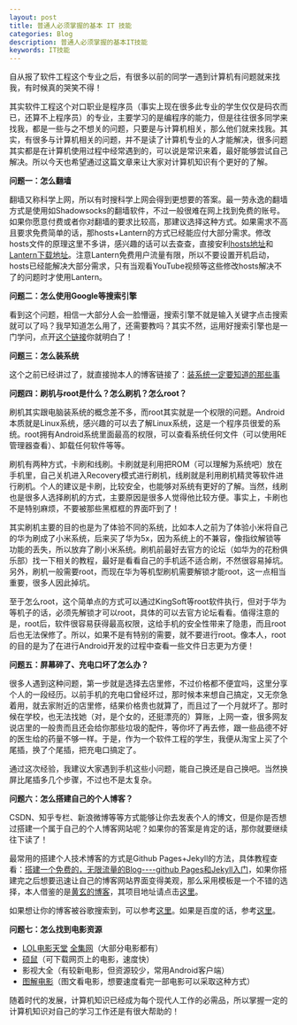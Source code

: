```yaml
---
layout: post
title: 普通人必须掌握的基本 IT 技能
categories: Blog
description: 普通人必须掌握的基本IT技能
keywords: IT技能
---
```


自从报了软件工程这个专业之后，有很多以前的同学一遇到计算机有问题就来找我，有时候真的哭笑不得！

其实软件工程这个对口职业是程序员（事实上现在很多此专业的学生仅仅是码农而已，还算不上程序员）的专业，主要学习的是编程序的能力，但是往往很多同学来找我，都是一些与之不想关的问题，只要是与计算机相关，那么他们就来找我。其实，有很多与计算机相关的问题，并不是读了计算机专业的人才能解决，很多问题其实都是在计算机使用过程中经常遇到的，可以说是常识来着，最好能够尝试自己解决。所以今天也希望通过这篇文章来让大家对计算机知识有个更好的了解。

**问题一：怎么翻墙**

翻墙又称科学上网，所以有时搜科学上网会得到更想要的答案。最一劳永逸的翻墙方式是使用如Shadowsocks的翻墙软件，不过一般很难在网上找到免费的账号。如果你愿意付费或者你对翻墙的要求比较高，那建议选择这种方式。如果需求不高且要求免费简单的话，那hosts+Lantern的方式已经能应付大部分需求。修改hosts文件的原理这里不多讲，感兴趣的话可以去查查，直接安利[hosts地址](https://github.com/racaljk/hosts)和[Lantern下载地址](https://github.com/getlantern/lantern)。注意Lantern免费用户流量有限，所以不要设置开机启动，hosts已经能解决大部分需求，只有当观看YouTube视频等这些修改hosts解决不了的问题时才使用Lantern。

**问题二：怎么使用Google等搜索引擎**

看到这个问题，相信一大部分人会一脸懵逼，搜索引擎不就是输入关键字点击搜索就可以了吗？我早知道怎么用了，还需要教吗？其实不然，运用好搜索引擎也是一门学问，点开[这个链接](https://www.zhihu.com/question/20161362)你就明白了！

**问题三：怎么装系统**

这个之前已经讲过了，就直接抛本人的博客链接了：[装系统一定要知道的那些事](https://lpq29743.github.io/redant/2016/09/11/systemInstallation/)

**问题四：刷机与root是什么？怎么刷机？怎么root？**

刷机其实跟电脑装系统的概念差不多，而root其实就是一个权限的问题。Android本质就是Linux系统，感兴趣的可以去了解Linux系统，这是一个程序员很爱的系统。root拥有Android系统里面最高的权限，可以查看系统任何文件（可以使用RE管理器查看）、卸载任何软件等等。

刷机有两种方式，卡刷和线刷。卡刷就是利用把ROM（可以理解为系统吧）放在手机里，自己关机进入Recovery模式进行刷机，线刷就是利用刷机精灵等软件进行刷机。个人的建议是卡刷，比较安全，也能够对系统有更好的了解。当然，线刷也是很多人选择刷机的方式，主要原因是很多人觉得他比较方便。事实上，卡刷也不是特别麻烦，不要被那些黑框框的界面吓到了！

其实刷机主要的目的也是为了体验不同的系统，比如本人之前为了体验小米将自己的华为刷成了小米系统，后来买了华为5x，因为系统上的不兼容，像指纹解锁等功能的丢失，所以放弃了刷小米系统。刷机前最好去官方的论坛（如华为的花粉俱乐部）找一下相关的教程，最好是看看自己的手机适不适合刷，不然很容易掉坑。另外，刷机一般需要root，而现在华为等机型刷机需要解锁才能root，这一点相当重要，很多人因此掉坑。

至于怎么root，这个简单点的方式可以通过KingSoft等root软件执行，但对于华为等机子的话，必须先解锁才可以root，具体的可以去官方论坛看看。值得注意的是，root后，软件很容易获得最高权限，这给手机的安全性带来了隐患，而且root后也无法保修了。所以，如果不是有特别的需要，就不要进行root。像本人，root的目的是为了在进行Android开发的过程中查看一些文件日志更为方便！

**问题五：屏幕碎了、充电口坏了怎么办？**

很多人遇到这种问题，第一步就是选择去店里修，不过价格都不便宜吗，这里分享个人的一段经历。以前手机的充电口曾经坏过，那时候本来想自己搞定，又无奈急着用，就去家附近的店里修，结果价格贵也就算了，而且过了一个月就坏了。那时候在学校，也无法找她（对，是个女的，还挺漂亮的）算账，上网一查，很多网友说店里的一般贵而且还会给你那些垃圾的配件，等你坏了再去修，跟一些品德不好的医生给的药量不够一样。于是，作为一个软件工程的学生，我便从淘宝上买了个尾插，换了个尾插，把充电口搞定了。

通过这次经验，我建议大家遇到手机这些小问题，能自己换还是自己换吧。当然换屏比尾插多几个步骤，不过也不是太复杂。

**问题六：怎么搭建自己的个人博客？**

CSDN、知乎专栏、新浪微博等等方式能够让你去发表个人的博文，但是你是否想过搭建一个属于自己的个人博客网站呢？如果你的答案是肯定的话，那你就要继续往下读了！

最常用的搭建个人技术博客的方式是Github Pages+Jekyll的方法，具体教程查看：[搭建一个免费的，无限流量的Blog----github Pages和Jekyll入门](http://www.ruanyifeng.com/blog/2012/08/blogging_with_jekyll.html)，如果你搭建完之后想要迅速让自己的博客网站界面变得美观，那么采用模板是一个不错的选择，本人借鉴的是[黄玄的博客](http://huangxuan.me/)，其项目地址请点击[这里](https://github.com/Huxpro/huxpro.github.io)。

如果想让你的博客被谷歌搜索到，可以参考[这里](https://www.zhihu.com/question/22643724/answer/22106621)。如果是百度的话，参考[这里](https://www.zhihu.com/question/30898326)。

**问题七：怎么找到电影资源**

- [LOL电影天堂](http://www.loldytt.com/) [全集网](http://www.quanji.la/)（大部分电影都有）
- [硕鼠](http://download.flvcd.com/)（可下载网页上的电影，速度快）
- 影视大全（有较新电影，但资源较少，常用Android客户端）
- [图解电影](http://www.graphmovies.com/home/2/)（图文看电影，想要速度看完一部电影可以采取这种方式）

随着时代的发展，计算机知识已经成为每个现代人工作的必需品，所以掌握一定的计算机知识对自己的学习工作还是有很大帮助的！